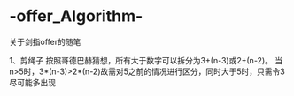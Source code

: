 # -offer_Algorithm-
关于剑指offer的随笔

1、剪绳子
按照哥德巴赫猜想，所有大于数字可以拆分为3+(n-3)或2+(n-2)。
当n>5时，3*(n-3)>2*(n-2)故需对5之前的情况进行区分，同时大于5时，只需令3尽可能多出现
